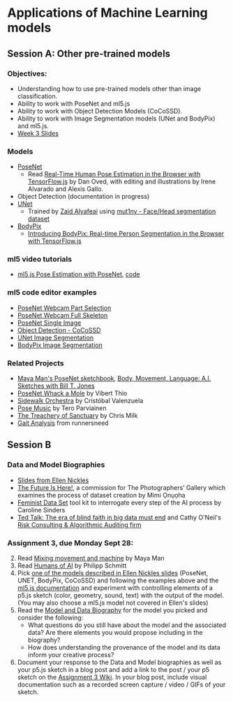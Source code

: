 # Applications of Machine Learning models

## Session A: Other pre-trained models

### Objectives:
* Understanding how to use pre-trained models other than image classification.
* Ability to work with PoseNet and ml5.js
* Ability to work with Object Detection Models (CoCoSSD).
* Ability to work with Image Segmentation models (UNet and BodyPix) and ml5.js.
* [Week 3 Slides](https://docs.google.com/presentation/d/1kOjvIWjsCKYPEuS3lUjg3jYWGXiFIuCOvU6JUq_ESmo/edit?usp=sharing)

### Models
* [PoseNet](https://ml5js.org/reference/api-PoseNet/)
    * Read [Real-Time Human Pose Estimation in the Browser with TensorFlow.js](https://medium.com/tensorflow/real-time-human-pose-estimation-in-the-browser-with-tensorflow-js-7dd0bc881cd5) by Dan Oved, with editing and illustrations by Irene Alvarado and Alexis Gallo.
* Object Detection (documentation in progress)
* [UNet](https://learn.ml5js.org/#/reference/unet)
    * Trained by [Zaid Alyafeai](https://github.com/zaidalyafeai) using [mut1ny - Face/Head segmentation dataset](http://www.mut1ny.com/face-headsegmentation-dataset)
* [BodyPix](https://learn.ml5js.org/#/reference/bodypix)
    * [Introducing BodyPix: Real-time Person Segmentation in the Browser with TensorFlow.js](https://medium.com/tensorflow/introducing-bodypix-real-time-person-segmentation-in-the-browser-with-tensorflow-js-f1948126c2a0)

### ml5 video tutorials
* [ml5.js Pose Estimation with PoseNet](https://youtu.be/OIo-DIOkNVg?list=PLRqwX-V7Uu6YPSwT06y_AEYTqIwbeam3y), [code](https://editor.p5js.org/codingtrain/sketches/ULA97pJXR)

### ml5 code editor examples
* [PoseNet Webcam Part Selection](https://editor.p5js.org/ml5/sketches/PoseNet_part_selection)
* [PoseNet Webcam Full Skeleton](https://editor.p5js.org/ml5/sketches/PoseNet_webcam)
* [PoseNet Single Image](https://editor.p5js.org/ima_ml/sketches/Gq9bIvoW1)
* [Object Detection - CoCoSSD](https://editor.p5js.org/ima_ml/sketches/5oQlIcPj2)
* [UNet Image Segmentation](https://editor.p5js.org/ml5/sketches/UNET_webcam)
* [BodyPix Image Segmentation](https://editor.p5js.org/ml5/sketches/5kF2Kokx9)

### Related Projects
* [Maya Man's PoseNet sketchbook](https://mayaontheinter.net/posenetsketchbook/), [Body, Movement, Language: A.I. Sketches with Bill T. Jones](https://mayaontheinter.net/bodymovementlanguage/)
* [PoseNet Whack a Mole](https://vibertthio.com/posenet-whack-a-mole/) by Vibert Thio
* [Sidewalk Orchestra](https://twitter.com/c_valenzuelab/status/979131716907536384) by Cristóbal Valenzuela
* [Pose Music](https://codepen.io/teropa/full/QxLrMp/) by Tero Parviainen
* [The Treachery of Sanctuary](https://www.youtube.com/watch?v=I5__9hq-yas&feature=youtu.be) by Chris Milk
* [Gait Analysis](https://www.runnersneed.com/expert-advice/gear-guides/gait-analysis.html) from runnersneed

## Session B

### Data and Model Biographies
* [Slides from Ellen Nickles](https://docs.google.com/presentation/d/1Ta8oen66-WgrShq4SdAl_hQ1DZnEWoOdC1wMGlIlswM/edit#slide=id.p)
* [The Future Is Here!](https://thephotographersgallery.org.uk/whats-on/digital-project/mimi-onuoha-future-here), a commission for The Photographers’ Gallery which examines the process of dataset creation by Mimi Ọnụọha
* [Feminist Data Set](https://carolinesinders.com/wp-content/uploads/2020/05/Feminist-Data-Set-Final-Draft-2020-0526.pdf) tool kit to interrogate every step of the AI process by Caroline Sinders
* [Ted Talk: The era of blind faith in big data must end](https://www.youtube.com/watch?v=_2u_eHHzRto) and Cathy O'Neil's [Risk Consulting & Algorithmic Auditing firm](https://orcaarisk.com/)

### Assignment 3, due Monday Sept 28:
2. Read [Mixing movement and machine](https://medium.com/artists-and-machine-intelligence/mixing-movement-and-machine-848095ea5596) by Maya Man
3. Read [Humans of AI](https://humans-of.ai/editorial) by Philipp Schmitt
4. Pick [one of the models described in Ellen Nickles slides](https://docs.google.com/presentation/d/1Ta8oen66-WgrShq4SdAl_hQ1DZnEWoOdC1wMGlIlswM/edit#slide=id.p) (PoseNet, UNET, BodyPix, CoCoSSD) and following the examples above and the [ml5.js documentation](http://learn.ml5js.org/) and experiment with controlling elements of a p5.js sketch (color, geometry, sound, text) with the output of the model. (You may also choose a ml5.js model not covered in Ellen's slides)
5. Read the [Model and Data Biography](https://docs.google.com/presentation/d/1Ta8oen66-WgrShq4SdAl_hQ1DZnEWoOdC1wMGlIlswM/edit#slide=id.p) for the model you picked and consider the following:
   * What questions do you still have about the model and the associated data? Are there elements you would propose including in the biography? 
   * How does understanding the provenance of the model and its data inform your creative process?
6. Document your response to the Data and Model biographies as well as your p5.js sketch in a blog post and add a link to the post / your p5 sketch on the [Assignment 3 Wiki](https://github.com/ml5js/Intro-ML-Arts-IMA-F20/wiki/Assignment-3). In your blog post, include visual documentation such as a recorded screen capture / video / GIFs of your sketch.
